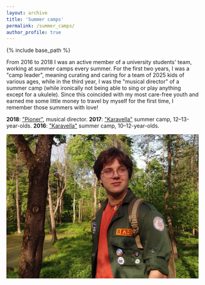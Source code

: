 ```yaml
---
layout: archive
title: 'Summer camps'
permalink: /summer_camps/
author_profile: true
---
```


{% include base_path %}

From 2016 to 2018 I was an active member of a university students' team, working at summer camps every summer.
For the first two years, I was a "camp leader", meaning curating and caring for a team of 2025 kids of various ages, 
while in the third year, I was the "musical director" of a summer camp (while ironically not being able to sing or play 
anything except for a ukulele). Since this coincided with my most care-free youth and earned me some little money
to travel by myself for the first time, I remember those summers with love!

<b>2018</b>: <a href="https://www.cccpioner.com/">"Pioner"</a>, musical director.
<b>2017</b>: <a href="https://www.caravel.ru/index.php">"Karavella"</a> summer camp, 12–13-year-olds.
<b>2016</b>: <a href="https://www.caravel.ru/index.php">"Karavella"</a> summer camp, 10–12-year-olds.

<img src="/images/summer_camp_me.jpg">